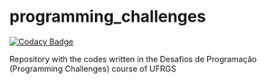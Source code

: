 # programming_challenges

[![Codacy Badge](https://api.codacy.com/project/badge/Grade/abb4ebf192e848de80fb77d60b1830e3)](https://app.codacy.com/gh/eder-matheus/programming_challenges?utm_source=github.com&utm_medium=referral&utm_content=eder-matheus/programming_challenges&utm_campaign=Badge_Grade_Settings)

Repository with the codes written in the Desafios de Programação (Programming Challenges) course of UFRGS
